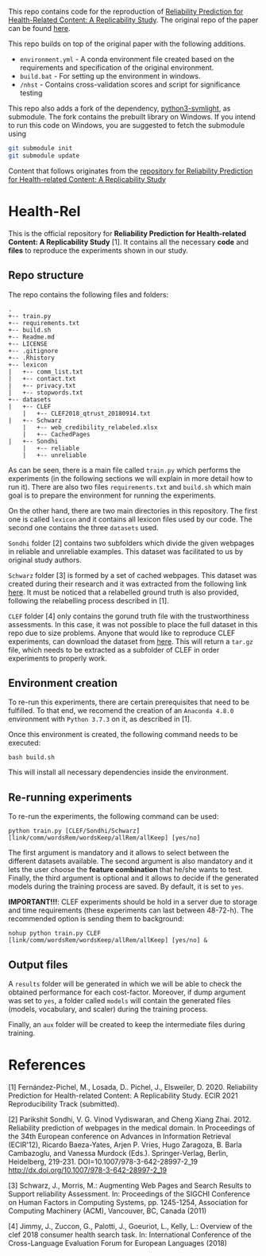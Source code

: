This repo contains code for the reproduction of [Reliability Prediction for Health-Related Content: A Replicability Study](https://link.springer.com/chapter/10.1007/978-3-030-72240-1_4). The original repo of the paper can be found [here](https://github.com/MarcosFP97/Health-Rel).

This repo builds on top of the original paper with the following additions.

- `environment.yml` - A conda environment file created based on the requirements and specification of the original environment.
- `build.bat` - For setting up the environment in windows.
- `/nhst` - Contains cross-validation scores and script for significance testing

This repo also adds a fork of the dependency, [python3-svmlight](https://github.com/jeremija/python3-svmlight), as submodule. The fork contains the prebuilt library on Windows. If you intend to run this code on Windows, you are suggested to fetch the submodule using

```bash
git submodule init
git submodule update
```

Content that follows originates from the [repository for Reliability Prediction for Health-related Content: A Replicability Study](https://github.com/MarcosFP97/Health-Rel)

# Health-Rel

This is the official repository for **Reliability Prediction for Health-related Content: A Replicability Study** [1]. It contains all the necessary **code** and **files** to reproduce the experiments shown in our study.

## Repo structure

The repo contains the following files and folders:
```
.
+-- train.py
+-- requirements.txt
+-- build.sh
+-- Readme.md
+-- LICENSE
+-- .gitignore
+-- .Rhistory
+-- lexicon
|   +-- comm_list.txt
|   +-- contact.txt
|   +-- privacy.txt
|   +-- stopwords.txt
+-- datasets
|   +-- CLEF
    |   +-- CLEF2018_qtrust_20180914.txt
|   +-- Schwarz
    |   +-- web_credibility_relabeled.xlsx
    |   +-- CachedPages
|   +-- Sondhi
    |   +-- reliable
    |   +-- unreliable
```

As can be seen, there is a main file called ```train.py``` which performs the experiments (in the following sections we will explain in more detail how to run it). There are also two files ```requirements.txt``` and ```build.sh``` which main goal is to prepare the environment for running the experiments.

On the other hand, there are two main directories in this repository. The first one is called ```lexicon``` and it contains all lexicon files used by our code. The second one contains the three ```datasets``` used.  

```Sondhi``` folder [2] contains two subfolders which divide the given webpages in reliable and unreliable examples. This dataset was facilitated to us by original study authors. 

```Schwarz``` folder [3] is formed by a set of cached webpages. This dataset was created during their research and it was extracted from the following link [here](http://research.microsoft.com/credibility). It must be noticed that a relabelled ground truth is also provided, following the relabelling process described in [1].

```CLEF``` folder [4] only contains the gorund truth file with the trustworthiness assessments. In this case, it was not possible to place the full dataset in this repo due to size problems. Anyone that would like to reproduce CLEF experiments, can download the dataset from  [here](https://www.dropbox.com/s/ixnqt33u5xeelth/clef2018collection.tar.gz?dl=0). This will return a ```tar.gz``` file, which needs to be extracted as a subfolder of CLEF in order experiments to properly work. 

## Environment creation

To re-run this experiments, there are certain prerequisites that need to be fulfilled. To that end, we recomend the creation of an ```Anaconda 4.8.0``` environment with ```Python 3.7.3``` on it, as described in [1]. 

Once this environment is created, the following command needs to be executed:

```
bash build.sh
```
This will install all necessary dependencies inside the environment. 

## Re-running experiments

To re-run the experiments, the following command can be used:

```
python train.py [CLEF/Sondhi/Schwarz] [link/comm/wordsRem/wordsKeep/allRem/allKeep] [yes/no]
```

The first argument is mandatory and it allows to select between the different datasets available. The second argument is also mandatory and it lets the user choose the **feature combination** that he/she wants to test. Finally, the third argument is optional and it allows to decide if the generated models during the training process are saved. By default, it is set to ```yes```.

**IMPORTANT!!!**: CLEF experiments should be hold in a server due to storage and time requirements (these experiments can last between 48-72-h). The recommended option is sending them to background:

```
nohup python train.py CLEF [link/comm/wordsRem/wordsKeep/allRem/allKeep] [yes/no] &
```

## Output files

A ```results``` folder will be generated in which we will be able to check the obtained performance for each cost-factor. Moreover, if dump argument was set to ```yes```, a folder called ```models``` will contain the generated files (models, vocabulary, and scaler) during the training process.

Finally, an ```aux``` folder will be created to keep the intermediate files during training. 

# References

[1] Fernández-Pichel, M., Losada, D.. Pichel, J., Elsweiler, D. 2020. Reliability Prediction for Health-related Content: A Replicability Study. ECIR 2021 Reproducibility Track (submitted).

[2] Parikshit Sondhi, V. G. Vinod Vydiswaran, and Cheng Xiang Zhai. 2012. Reliability prediction of webpages in the medical domain. In Proceedings of the 34th European conference on Advances in Information Retrieval (ECIR'12), Ricardo Baeza-Yates, Arjen P. Vries, Hugo Zaragoza, B. Barla Cambazoglu, and Vanessa Murdock (Eds.). Springer-Verlag, Berlin, Heidelberg, 219-231. DOI=10.1007/978-3-642-28997-2_19 http://dx.doi.org/10.1007/978-3-642-28997-2_19

[3] Schwarz, J., Morris, M.: Augmenting Web Pages and Search Results to Support reliability Assessment. In: Proceedings of the SIGCHI Conference on Human Factors in Computing Systems, pp. 1245-1254, Association for Computing Machinery (ACM), Vancouver, BC, Canada (2011)

[4] Jimmy, J., Zuccon, G., Palotti, J., Goeuriot, L., Kelly, L.: Overview of the clef 2018 consumer health search task. In: International Conference of the Cross-Language Evaluation Forum for European Languages (2018)
